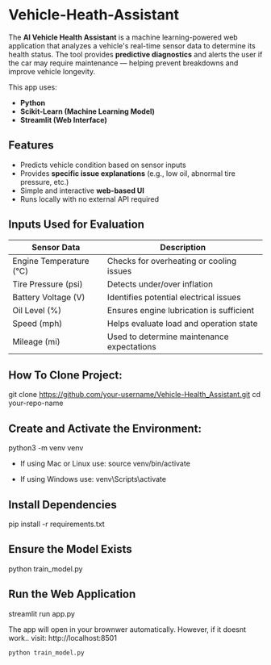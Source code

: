 # Vehicle-Heath-Assistant

The **AI Vehicle Health Assistant** is a machine learning-powered web application that analyzes a vehicle's real-time sensor data to determine its health status. The tool provides **predictive diagnostics** and alerts the user if the car may require maintenance — helping prevent breakdowns and improve vehicle longevity.

This app uses:
- **Python**
- **Scikit-Learn (Machine Learning Model)**
- **Streamlit (Web Interface)**


## Features

- Predicts vehicle condition based on sensor inputs
- Provides **specific issue explanations** (e.g., low oil, abnormal tire pressure, etc.)
- Simple and interactive **web-based UI**
- Runs locally with no external API required


## Inputs Used for Evaluation
| Sensor Data | Description |
|------------|-------------|
| Engine Temperature (°C) | Checks for overheating or cooling issues |
| Tire Pressure (psi) | Detects under/over inflation |
| Battery Voltage (V) | Identifies potential electrical issues |
| Oil Level (%) | Ensures engine lubrication is sufficient |
| Speed (mph) | Helps evaluate load and operation state |
| Mileage (mi) | Used to determine maintenance expectations |

## How To Clone Project:
git clone https://github.com/your-username/Vehicle-Health_Assistant.git
cd your-repo-name

## Create and Activate the Environment:
python3 -m venv venv

- If using Mac or Linux use:
source venv/bin/activate     

- If using Windows use:
venv\Scripts\activate       

## Install Dependencies
pip install -r requirements.txt

## Ensure the Model Exists
python train_model.py

## Run the Web Application 
streamlit run app.py

The app will open in your brownwer automatically. However, if it doesnt work.. visit:
http://localhost:8501


```bash
python train_model.py
